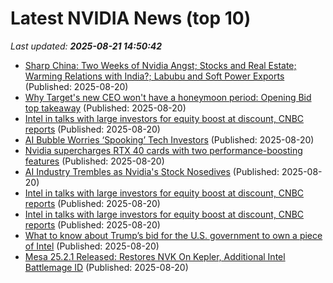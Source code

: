 # Latest NVIDIA News (top 10)
_Last updated: **2025-08-21 14:50:42**_

- [Sharp China: Two Weeks of Nvidia Angst; Stocks and Real Estate; Warming Relations with India?; Labubu and Soft Power Exports](https://sinocism.com/p/sharp-china-two-weeks-of-nvidia-angst) (Published: 2025-08-20)
- [Why Target's new CEO won't have a honeymoon period: Opening Bid top takeaway](https://finance.yahoo.com/news/why-targets-new-ceo-wont-have-a-honeymoon-period-opening-bid-top-takeaway-144725734.html) (Published: 2025-08-20)
- [Intel in talks with large investors for equity boost at discount, CNBC reports](https://www.channelnewsasia.com/business/intel-talks-large-investors-equity-boost-discount-cnbc-reports-5305131) (Published: 2025-08-20)
- [AI Bubble Worries ‘Spooking’ Tech Investors](http://www.pymnts.com/artificial-intelligence-2/2025/ai-bubble-worries-spooking-tech-investors/) (Published: 2025-08-20)
- [Nvidia supercharges RTX 40 cards with two performance-boosting features](https://www.pcworld.com/article/2883709/nvidia-supercharges-rtx-40-cards-with-two-performance-boosting-features.html) (Published: 2025-08-20)
- [AI Industry Trembles as Nvidia's Stock Nosedives](https://futurism.com/ai-industry-nvidia-stock) (Published: 2025-08-20)
- [Intel in talks with large investors for equity boost at discount, CNBC reports](https://tech.yahoo.com/business/articles/intel-talks-large-investors-equity-143856674.html) (Published: 2025-08-20)
- [Intel in talks with large investors for equity boost at discount, CNBC reports](https://finance.yahoo.com/news/intel-talks-large-investors-equity-143856653.html) (Published: 2025-08-20)
- [What to know about Trump’s bid for the U.S. government to own a piece of Intel](https://www.pbs.org/newshour/politics/what-to-know-about-trumps-bid-for-the-u-s-government-to-own-a-piece-of-intel) (Published: 2025-08-20)
- [Mesa 25.2.1 Released: Restores NVK On Kepler, Additional Intel Battlemage ID](https://www.phoronix.com/news/Mesa-25.2.1-Released) (Published: 2025-08-20)
